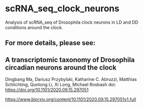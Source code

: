 # scRNA_seq_clock_neurons
Analysis of scRNA_seq of Drosophila clock neurons in LD and DD conditions around the clock.

## For more details, please see:

## A transcriptomic taxonomy of Drosophila circadian neurons around the clock

Dingbang Ma, Dariusz Przybylski, Katharine C. Abruzzi, Matthias Schlichting, Qunlong Li, Xi Long, Michael Rosbash
doi: https://doi.org/10.1101/2020.09.15.297051

https://www.biorxiv.org/content/10.1101/2020.09.15.297051v1.full
